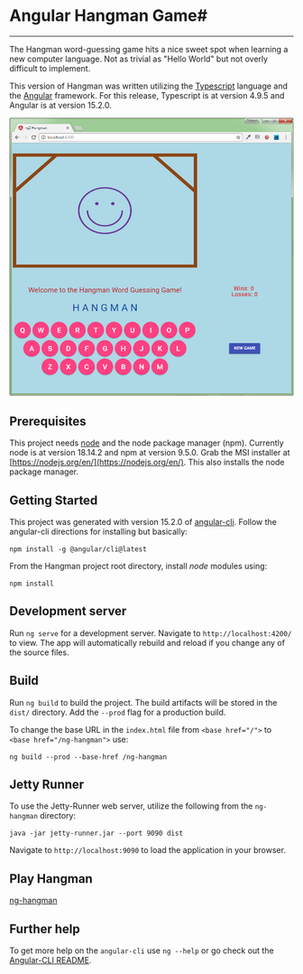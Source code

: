 # Angular Hangman Game#

----------

The Hangman word-guessing game hits a nice sweet spot when learning a new computer language. Not as trivial as "Hello World" but not overly difficult to implement.

This version of Hangman was written utilizing the [Typescript](https://www.typescriptlang.org/) language and the [Angular](https://angular.io/) framework.  For this release, Typescript is at version 4.9.5 and Angular is at version 15.2.0.

![window view](https://github.com/ROpsal/ng2-hangman/blob/master/images/window.png)

## Prerequisites

This project needs [node](https://nodejs.org/en/) and the node package manager (npm).  Currently node is at version 18.14.2 and npm at version 9.5.0. Grab the MSI installer at [https://nodejs.org/en/](https://nodejs.org/en/). This also installs the node package manager.

## Getting Started

This project was generated with version 15.2.0 of [angular-cli](https://github.com/angular/angular-cli).  Follow the angular-cli directions for installing but basically:

	npm install -g @angular/cli@latest

From the Hangman project root directory, install *node* modules using:

	npm install

## Development server
Run `ng serve` for a development server. Navigate to `http://localhost:4200/` to view. The app will automatically rebuild and reload if you change any of the source files.

## Build

Run `ng build` to build the project. The build artifacts will be stored in the `dist/` directory. Add the `--prod` flag for a production build.

To change the base URL in the `index.html` file from  ```<base href="/">``` to ```<base href="/ng-hangman">``` use:

	ng build --prod --base-href /ng-hangman

## Jetty Runner

To use the Jetty-Runner web server, utilize the following from the `ng-hangman` directory:

	java -jar jetty-runner.jar --port 9090 dist

Navigate to `http://localhost:9090` to load the application in your browser.

## Play Hangman
[ng-hangman](http://ng.hangman.fastmail.com.user.fm/)

## Further help

To get more help on the `angular-cli` use `ng --help` or go check out the [Angular-CLI README](https://github.com/angular/angular-cli/blob/master/README.md).
